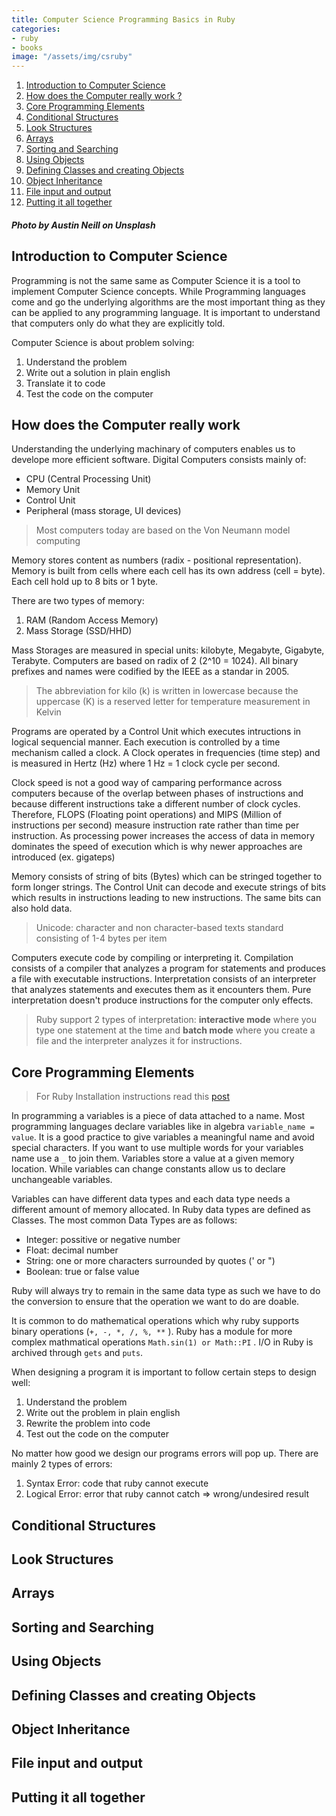 ```yaml
---
title: Computer Science Programming Basics in Ruby
categories:
- ruby
- books
image: "/assets/img/csruby"
---
```


1. [Introduction to Computer Science](#introduction-to-computer-science)
2. [How does the Computer really work ?](#how-does-the-computer-really-work)
3. [Core Programming Elements](#core-programming-elements)
4. [Conditional Structures](#conditional-structures)
5. [Look Structures](#loop-structures)
6. [Arrays](#arrays)
7. [Sorting and Searching](#sorting-and-searching)
8. [Using Objects](#using-objects)
9. [Defining Classes and creating Objects](#defining-classes-and-creating-objects)
10. [Object Inheritance](#object-inheritance)
11. [File input and output](#file-input-and-output)
12. [Putting it all together](#putting-it-all-together)

##### Photo by Austin Neill on Unsplash

## Introduction to Computer Science

Programming is not the same same as Computer Science it is a tool to implement Computer Science concepts. While Programming languages come and go the underlying algorithms are the most important thing as they can be applied to any programming language. It is important to understand that computers only do what they are explicitly told. 

Computer Science is about problem solving:

1. Understand the problem
2. Write out a solution in plain english
3. Translate it to code
4. Test the code on the computer

## How does the Computer really work

Understanding the underlying machinary of computers enables us to develope more efficient software. Digital Computers consists mainly of:

- CPU (Central Processing Unit)
- Memory Unit
- Control Unit
- Peripheral (mass storage, UI devices)

> Most computers today are based on the Von Neumann model computing

Memory stores content as numbers (radix - positional representation). Memory is built from cells where each cell has its own address (cell = byte). Each cell hold up to 8 bits or 1 byte. 

There are two types of memory:

1. RAM (Random Access Memory)
2. Mass Storage (SSD/HHD)

Mass Storages are measured in special units: kilobyte, Megabyte, Gigabyte, Terabyte. Computers are based on radix of 2 (2^10 = 1024). All binary prefixes and names were codified by the IEEE as a standar in 2005. 

> The abbreviation for kilo (k) is written in lowercase because the uppercase (K) is a reserved letter for temperature measurement in Kelvin

Programs are operated by a Control Unit which executes intructions in logical sequencial manner. Each execution is controlled by a time mechanism called a clock. A Clock operates in frequencies (time step) and is measured in Hertz (Hz) where 1 Hz = 1 clock cycle per second. 

Clock speed is not a good way of camparing performance across computers because of the overlap between phases of instructions and because different instructions take a different number of clock cycles. Therefore, FLOPS (Floating point operations) and MIPS (Million of instructions per second) measure instruction rate rather than time per instruction. As processing power increases the access of data in memory dominates the speed of execution which is why newer approaches are introduced (ex. gigateps)

Memory consists of string of bits (Bytes) which can be stringed together to form longer strings. The Control Unit can decode and execute strings of bits which results in instructions leading to new instructions. The same bits can also hold data.

> Unicode: character and non character-based texts standard consisting of 1-4 bytes per item

Computers execute code by compiling or interpreting it. Compilation consists of a compiler that analyzes a program for statements and produces a file with executable instructions. Interpretation consists of an interpreter that analyzes statements and executes them as it encounters them. Pure interpretation doesn't produce instructions for the computer only effects.

> Ruby support 2 types of interpretation: __interactive mode__ where you type one statement at the time and __batch mode__ where you create a file and the interpreter analyzes it for instructions.


## Core Programming Elements

> For Ruby Installation instructions read this [post](/installing-ruby)

In programming a variables is a  piece of data attached to a name. Most programming languages declare variables like in algebra `variable_name = value`. It is a good practice to give variables a meaningful name and avoid special characters. If you want to use multiple words for your variables name use a `_` to join them. Variables store a value at a given memory location. While variables can change constants allow us to declare unchangeable variables. 

Variables can have different data types and each data type needs a different amount of memory allocated. In Ruby data types are defined as Classes. The most common Data Types are as follows:

- Integer: possitive or negative number
- Float: decimal number
- String: one or more characters surrounded by quotes (' or ")
- Boolean: true or false value

Ruby will always try to remain in the same data type as such we have to do the conversion to ensure that the operation we want to do are doable.

It is common to do mathematical operations which why ruby supports binary operations (`+, -, *, /, %, **` ). Ruby has a module for more complex mathmatical operations `Math.sin(1) or Math::PI` . I/O in Ruby is archived through `gets` and `puts`.

When designing a program it is important to follow certain steps to design well:

1. Understand the problem
2. Write out the problem in plain english
3. Rewrite the problem into code
4. Test out the code on the computer

No matter how good we design our programs errors will pop up. There are mainly 2 types of errors:

1. Syntax Error:  code that ruby cannot execute
2. Logical Error: error that ruby cannot catch  => wrong/undesired result

## Conditional Structures
## Look Structures
## Arrays
## Sorting and Searching
## Using Objects
## Defining Classes and creating Objects
## Object Inheritance
## File input and output
## Putting it all together